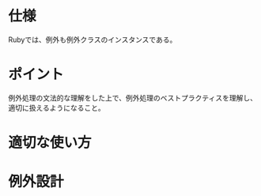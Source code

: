 # 仕様
Rubyでは、例外も例外クラスのインスタンスである。

# ポイント
例外処理の文法的な理解をした上で、例外処理のベストプラクティスを理解し、適切に扱えるようになること。

# 適切な使い方

# 例外設計

